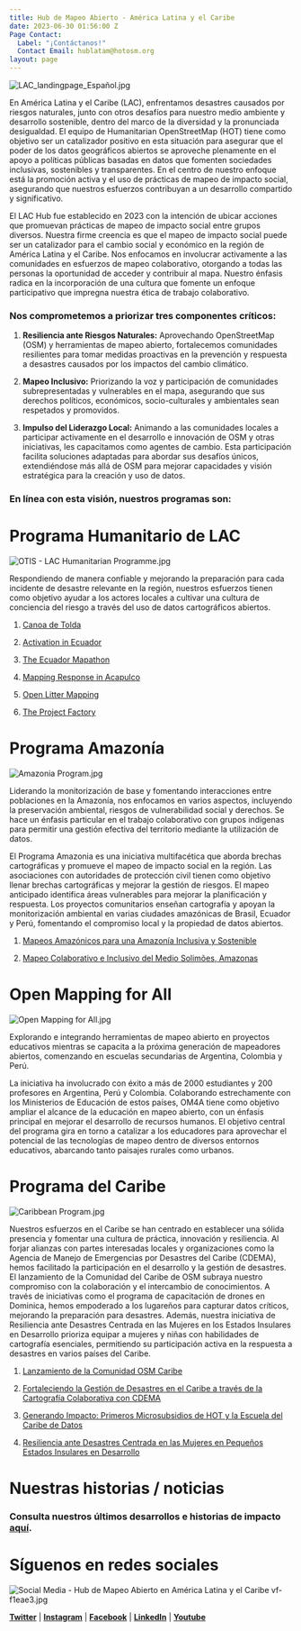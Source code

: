 ```yaml
---
title: Hub de Mapeo Abierto - América Latina y el Caribe
date: 2023-06-30 01:56:00 Z
Page Contact:
  Label: "¡Contáctanos!"
  Contact Email: hublatam@hotosm.org
layout: page
---
```


![LAC_landingpage_Español.jpg](/uploads/LAC_landingpage_Espan%CC%83ol.jpg)

En América Latina y el Caribe (LAC), enfrentamos desastres causados por riesgos naturales, junto con otros desafíos para nuestro medio ambiente y desarrollo sostenible, dentro del marco de la diversidad y la pronunciada desigualdad. El equipo de Humanitarian OpenStreetMap (HOT) tiene como objetivo ser un catalizador positivo en esta situación para asegurar que el poder de los datos geográficos abiertos se aproveche plenamente en el apoyo a políticas públicas basadas en datos que fomenten sociedades inclusivas, sostenibles y transparentes. En el centro de nuestro enfoque está la promoción activa y el uso de prácticas de mapeo de impacto social, asegurando que nuestros esfuerzos contribuyan a un desarrollo compartido y significativo.

El LAC Hub fue establecido en 2023 con la intención de ubicar acciones que promuevan prácticas de mapeo de impacto social entre grupos diversos. Nuestra firme creencia es que el mapeo de impacto social puede ser un catalizador para el cambio social y económico en la región de América Latina y el Caribe. Nos enfocamos en involucrar activamente a las comunidades en esfuerzos de mapeo colaborativo, otorgando a todas las personas la oportunidad de acceder y contribuir al mapa. Nuestro énfasis radica en la incorporación de una cultura que fomente un enfoque participativo que impregna nuestra ética de trabajo colaborativo.

### **Nos comprometemos a priorizar tres componentes críticos:**

1. **Resiliencia ante Riesgos Naturales:** Aprovechando OpenStreetMap (OSM) y herramientas de mapeo abierto, fortalecemos comunidades resilientes para tomar medidas proactivas en la prevención y respuesta a desastres causados por los impactos del cambio climático.

2. **Mapeo Inclusivo:** Priorizando la voz y participación de comunidades subrepresentadas y vulnerables en el mapa, asegurando que sus derechos políticos, económicos, socio-culturales y ambientales sean respetados y promovidos.

3. **Impulso del Liderazgo Local:** Animando a las comunidades locales a participar activamente en el desarrollo e innovación de OSM y otras iniciativas, les capacitamos como agentes de cambio. Esta participación facilita soluciones adaptadas para abordar sus desafíos únicos, extendiéndose más allá de OSM para mejorar capacidades y visión estratégica para la creación y uso de datos.

### **En línea con esta visión, nuestros programas son:**

# Programa Humanitario de LAC

![OTIS - LAC Humanitarian Programme.jpg](/uploads/OTIS%20-%20LAC%20Humanitarian%20Programme.jpg)

Respondiendo de manera confiable y mejorando la preparación para cada incidente de desastre relevante en la región, nuestros esfuerzos tienen como objetivo ayudar a los actores locales a cultivar una cultura de conciencia del riesgo a través del uso de datos cartográficos abiertos.

1. [Canoa de Tolda](https://www.hotosm.org/projects/canoa-de-tolda-0a2b5e/)

2. [Activation in Ecuador](https://www.hotosm.org/projects/mapeo-de-volcanes-en-ecuador/)

3. [The Ecuador Mapathon](https://www.hotosm.org/updates/El-mapeo-como-respuesta-al-desastre-en-Esmeraldas-Ecuador/)

4. [Mapping Response in Acapulco](https://www.hotosm.org/projects/activacion-por-el-huracan-otis/)

5. [Open Litter Mapping](https://www.hotosm.org/updates/mapeo-participativo-de-desechos-un-esfuerzo-continuo-para-el-desarrollo-sostenible/)

6. [The Project Factory](https://www.hotosm.org/projects/la-fabrica-de-proyectos/)

# Programa Amazonía

![Amazonia Program.jpg](/uploads/Amazonia%20Program.jpg)

Liderando la monitorización de base y fomentando interacciones entre poblaciones en la Amazonía, nos enfocamos en varios aspectos, incluyendo la preservación ambiental, riesgos de vulnerabilidad social y derechos. Se hace un énfasis particular en el trabajo colaborativo con grupos indígenas para permitir una gestión efectiva del territorio mediante la utilización de datos.

El Programa Amazonia es una iniciativa multifacética que aborda brechas cartográficas y promueve el mapeo de impacto social en la región. Las asociaciones con autoridades de protección civil tienen como objetivo llenar brechas cartográficas y mejorar la gestión de riesgos. El mapeo anticipado identifica áreas vulnerables para mejorar la planificación y respuesta. Los proyectos comunitarios enseñan cartografía y apoyan la monitorización ambiental en varias ciudades amazónicas de Brasil, Ecuador y Perú, fomentando el compromiso local y la propiedad de datos abiertos.

1. [Mapeos Amazónicos para una Amazonía Inclusiva y Sostenible](https://www.hotosm.org/updates/mapeos-amazonicos-para-una-amazonia-inclusiva-y-sostenible/)

2. [Mapeo Colaborativo e Inclusivo del Medio Solimões, Amazonas](https://www.hotosm.org/projects/collaborative-and-inclusive-mapping-of-the-middle-solimoes/)

# Open Mapping for All

![Open Mapping for All.jpg](/uploads/Open%20Mapping%20for%20All.jpg)

Explorando e integrando herramientas de mapeo abierto en proyectos educativos mientras se capacita a la próxima generación de mapeadores abiertos, comenzando en escuelas secundarias de Argentina, Colombia y Perú.

La iniciativa ha involucrado con éxito a más de 2000 estudiantes y 200 profesores en Argentina, Perú y Colombia. Colaborando estrechamente con los Ministerios de Educación de estos países, OM4A tiene como objetivo ampliar el alcance de la educación en mapeo abierto, con un énfasis principal en mejorar el desarrollo de recursos humanos. El objetivo central del programa gira en torno a catalizar a los educadores para aprovechar el potencial de las tecnologías de mapeo dentro de diversos entornos educativos, abarcando tanto paisajes rurales como urbanos.

# Programa del Caribe

![Caribbean Program.jpg](/uploads/Caribbean%20Program.jpg)

Nuestros esfuerzos en el Caribe se han centrado en establecer una sólida presencia y fomentar una cultura de práctica, innovación y resiliencia. Al forjar alianzas con partes interesadas locales y organizaciones como la Agencia de Manejo de Emergencias por Desastres del Caribe (CDEMA), hemos facilitado la participación en el desarrollo y la gestión de desastres. El lanzamiento de la Comunidad del Caribe de OSM subraya nuestro compromiso con la colaboración y el intercambio de conocimientos. A través de iniciativas como el programa de capacitación de drones en Dominica, hemos empoderado a los lugareños para capturar datos críticos, mejorando la preparación para desastres. Además, nuestra iniciativa de Resiliencia ante Desastres Centrada en las Mujeres en los Estados Insulares en Desarrollo prioriza equipar a mujeres y niñas con habilidades de cartografía esenciales, permitiendo su participación activa en la respuesta a desastres en varios países del Caribe.

1. [Lanzamiento de la Comunidad OSM Caribe](https://www.hotosm.org/updates/is-the-caribbean-open-mapping-community-poised-to-map-its-way-to-greater-disaster-resilience/)

2. [Fortaleciendo la Gestión de Desastres en el Caribe a través de la Cartografía Colaborativa con CDEMA](https://www.hotosm.org/updates/hot-and-cdema-sign-agreement-to-enhance-disaster-management-in-the-caribbean-with-collaborative-mapping/)

3. [Generando Impacto: Primeros Microsubsidios de HOT y la Escuela del Caribe de Datos](https://www.hotosm.org/updates/catalyzing-impact-inaugural-micro-grants-by-hot-and-csod/)

4. [Resiliencia ante Desastres Centrada en las Mujeres en Pequeños Estados Insulares en Desarrollo](https://www.hotosm.org/projects/women-centered-disaster-resilience-in-small-island-developing-states-trinidad-and-tobago/)

# Nuestras historias / noticias

### Consulta nuestros últimos desarrollos e historias de impacto [aquí](https://www.hotosm.org/projects/publicaciones/).

# Síguenos en redes sociales
![Social Media - Hub de Mapeo Abierto en América Latina y el Caribe vf-f1eae3.jpg](/uploads/Social%20Media%20-%20Hub%20de%20Mapeo%20Abierto%20en%20Ame%CC%81rica%20Latina%20y%20el%20Caribe%20vf-f1eae3.jpg)

**[Twitter](https://twitter.com/MapHubLAC)** |  **[Instagram](https://www.instagram.com/maphublac/)** | **[Facebook](https://www.facebook.com/MapHubLAC)** | **[LinkedIn](https://www.linkedin.com/showcase/maphublac)** | **[Youtube](https://www.youtube.com/channel/UCTH6Z_QODJ4NmmBmubS68VA)**